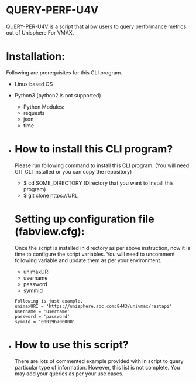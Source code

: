 # QUERY-PERF-U4V
QUERY-PER-U4V is a script that allow users to query performance metrics out of Unisphere For VMAX. 

# Installation:
Following are prerequisites for this CLI program.
* Linux based OS
* Python3 (python2 is not supported)
  * Python Modules:
  * requests
  * json
  * time

 
* # How to install this CLI program?
  Please run following command to install this CLI program. (You will need GIT CLI installed or you can copy the repository)
  * $ cd SOME_DIRECTORY (Directory that you want to install this program)
  * $ git clone https://URL

  # Setting up configuration file (fabview.cfg):
  Once the script is installed in directory as per above instruction, now it is time to configure the script variables. You will need to uncomment following variable and update them as per your environment.
  * unimaxURI
  * username 
  * password 
  * symmId  
  ```
  Following is just example.
  unimaxURI = 'https://unisphere.abc.com:8443/univmax/restapi'
  username = 'username'
  password = 'password'
  symmId = '000196700000'
  
  ```
 * # How to use this script?
   There are lots of commented example provided with in script to query particular type of information. However, this list is not complete. You may add your queries as per your use cases. 
